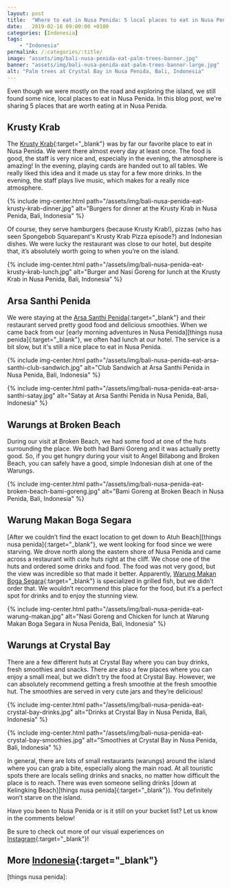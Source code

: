 ```yaml
---
layout: post
title:  "Where to eat in Nusa Penida: 5 local places to eat in Nusa Penida"
date:   2019-02-18 09:00:00 +0100
categories: [Indonesia]
tags:
    - "Indonesia"
permalink: /:categories/:title/
image: "assets/img/bali-nusa-penida-eat-palm-trees-banner.jpg"
banner: "assets/img/bali-nusa-penida-eat-palm-trees-banner-large.jpg"
alt: "Palm trees at Crystal Bay in Nusa Penida, Bali, Indonesia"
---
```


Even though we were mostly on the road and exploring the island, we still found some nice, local places to eat in Nusa Penida. In this blog post, we're sharing 5 places that are worth eating at in Nusa Penida.  

## Krusty Krab

The [Krusty Krab][krusty krab]{:target="_blank"} was by far our favorite place to eat in Nusa Penida. We went there almost every day at least once. The food is good, the staff is very nice and, especially in the evening, the atmosphere is amazing! In the evening, playing cards are handed out to all tables. We really liked this idea and it made us stay for a few more drinks. In the evening, the staff plays live music, which makes for a really nice atmosphere. 

{% include img-center.html path="/assets/img/bali-nusa-penida-eat-krusty-krab-dinner.jpg" alt="Burgers for dinner at the Krusty Krab in Nusa Penida, Bali, Indonesia" %}

Of course, they serve hamburgers (because Krusty Krab!), pizzas (who has seen Spongebob Squarepant's Krusty Krab Pizza episode?) and Indonesian dishes. We were lucky the restaurant was close to our hotel, but despite that, it’s absolutely worth going to when you’re on the island.

{% include img-center.html path="/assets/img/bali-nusa-penida-eat-krusty-krab-lunch.jpg" alt="Burger and Nasi Goreng for lunch at the Krusty Krab in Nusa Penida, Bali, Indonesia" %}

## Arsa Santhi Penida

We were staying at the [Arsa Santhi Penida][arsa santhi penida]{:target="_blank"} and their restaurant served pretty good food and delicious smoothies. When we came back from our [early morning adventures in Nusa Penida][things nusa penida]{:target="_blank"}, we often had lunch at our hotel. The service is a bit slow, but it's still a nice place to eat in Nusa Penida. 

{% include img-center.html path="/assets/img/bali-nusa-penida-eat-arsa-santhi-club-sandwich.jpg" alt="Club Sandwich at Arsa Santhi Penida in Nusa Penida, Bali, Indonesia" %}

{% include img-center.html path="/assets/img/bali-nusa-penida-eat-arsa-santhi-satay.jpg" alt="Satay at Arsa Santhi Penida in Nusa Penida, Bali, Indonesia" %}

## Warungs at Broken Beach 

During our visit at Broken Beach, we had some food at one of the huts surrounding the place. We both had Bami Goreng and it was actually pretty good. So, if you get hungry during your visit to Angel Billabong and Broken Beach, you can safely have a good, simple Indonesian dish at one of the Warungs. 

{% include img-center.html path="/assets/img/bali-nusa-penida-eat-broken-beach-bami-goreng.jpg" alt="Bami Goreng at Broken Beach in Nusa Penida, Bali, Indonesia" %}

## Warung Makan Boga Segara

[After we couldn’t find the exact location to get down to Atuh Beach][things nusa penida]{:target="_blank"}, we went looking for food since we were starving. We drove north along the eastern shore of Nusa Penida and came across a restaurant with cute huts right at the cliff. We chose one of the huts and ordered some drinks and food. The food was not very good, but the view was incredible so that made it better. Apparently, [Warung Makan Boga Segara][warung makan]{:target="_blank"} is specialized in grilled fish, but we didn’t order that. We wouldn’t recommend this place for the food, but it’s a perfect spot for drinks and to enjoy the stunning view. 

{% include img-center.html path="/assets/img/bali-nusa-penida-eat-warung-makan.jpg" alt="Nasi Goreng and Chicken for lunch at Warung Makan Boga Segara in Nusa Penida, Bali, Indonesia" %}

## Warungs at Crystal Bay

There are a few different huts at Crystal Bay where you can buy drinks, fresh smoothies and snacks. There are also a few places where you can enjoy a small meal, but we didn’t try the food at Crystal Bay. However, we can absolutely recommend getting a fresh smoothie at the fresh smoothie hut. The smoothies are served in very cute jars and they’re delicious! 

{% include img-center.html path="/assets/img/bali-nusa-penida-eat-crystal-bay-drinks.jpg" alt="Drinks at Crystal Bay in Nusa Penida, Bali, Indonesia" %}

{% include img-center.html path="/assets/img/bali-nusa-penida-eat-crystal-bay-smoothies.jpg" alt="Smoothies at Crystal Bay in Nusa Penida, Bali, Indonesia" %}

In general, there are lots of small restaurants (warungs) around the island where you can grab a bite, especially along the main road. At all touristic spots there are locals selling drinks and snacks, no matter how difficult the place is to reach. There was even someone selling drinks [down at Kelingking Beach][things nusa penida]{:target="_blank"}). You definitely won’t starve on the island. 

Have you been to Nusa Penida or is it still on your bucket list? Let us know in the comments below!

Be sure to check out more of our visual experiences on [Instagram][instagram]{:target="_blank"}!

## More [Indonesia][indonesia]{:target="_blank"}



[things nusa penida]: 

[instagram]: https://instagram.com/kipamojo  
[indonesia]: https://kipamojo.world/tags.html#indonesia

[krusty krab]: https://goo.gl/maps/Us3mtVXyuDP2
[arsa santhi penida]: https://goo.gl/maps/iKMEf6kiqCt
[warung makan]: https://goo.gl/maps/Jvi5aqv8Anq
